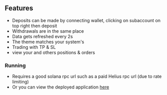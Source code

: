 ## Features

- Deposits can be made by connecting wallet, clicking on subaccount on top right then deposit
- Withdrawals are in the same place
- Data gets refreshed every 2s
- The theme matches your system's
- Trading with TP & SL
- view your and others positions & orders

### Running

- Requires a good solana rpc url such as a paid Helius rpc url (due to rate limiting)
- Or you can view the deployed application [here](https://main.d24xsv4ry77i4x.amplifyapp.com/)

